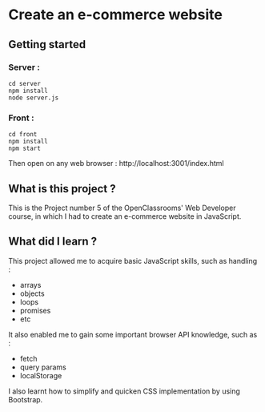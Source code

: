 # Create an e-commerce website

## Getting started

### Server :

```
cd server
npm install
node server.js
```

### Front :

```
cd front
npm install
npm start
```

Then open on any web browser : http://localhost:3001/index.html

## What is this project ?

This is the Project number 5 of the OpenClassrooms' Web Developer course, in which I had to create an e-commerce website in JavaScript.

## What did I learn ?

This project allowed me to acquire basic JavaScript skills, such as handling :

- arrays
- objects
- loops
- promises
- etc

It also enabled me to gain some important browser API knowledge, such as :

- fetch
- query params
- localStorage

I also learnt how to simplify and quicken CSS implementation by using Bootstrap.
